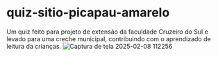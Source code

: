 # quiz-sitio-picapau-amarelo
Um quiz feito para projeto de extensão da faculdade Cruzeiro do Sul e levado para uma creche municipal, contribuindo com o aprendizado de leitura da crianças.
![Captura de tela 2025-02-08 112256](https://github.com/user-attachments/assets/472b5114-095b-49a1-8f26-d5729499da17)
